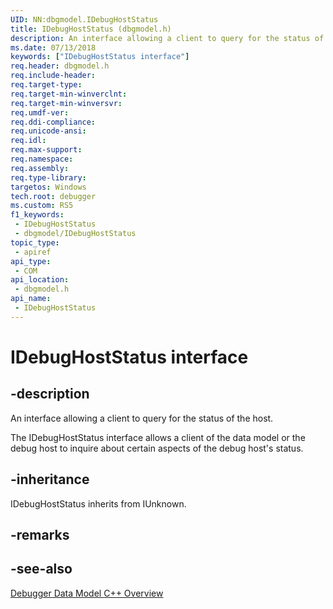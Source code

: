 ```yaml
---
UID: NN:dbgmodel.IDebugHostStatus
title: IDebugHostStatus (dbgmodel.h)
description: An interface allowing a client to query for the status of the host.
ms.date: 07/13/2018
keywords: ["IDebugHostStatus interface"]
req.header: dbgmodel.h
req.include-header: 
req.target-type: 
req.target-min-winverclnt: 
req.target-min-winversvr: 
req.umdf-ver: 
req.ddi-compliance: 
req.unicode-ansi: 
req.idl: 
req.max-support: 
req.namespace: 
req.assembly: 
req.type-library: 
targetos: Windows
tech.root: debugger
ms.custom: RS5
f1_keywords:
 - IDebugHostStatus
 - dbgmodel/IDebugHostStatus
topic_type:
 - apiref
api_type:
 - COM
api_location:
 - dbgmodel.h
api_name:
 - IDebugHostStatus
---
```


# IDebugHostStatus interface


## -description

An interface allowing a client to query for the status of the host.

The IDebugHostStatus interface allows a client of the data model or the debug host to inquire about certain aspects of the debug host's status.

## -inheritance

IDebugHostStatus inherits from IUnknown.

## -remarks

## -see-also

[Debugger Data Model C++ Overview](/windows-hardware/drivers/debugger/data-model-cpp-overview)
